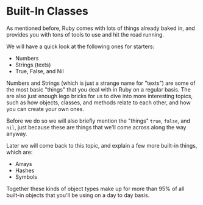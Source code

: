 # Built-In Classes

As mentioned before, Ruby comes with lots of things already baked in, and
provides you with tons of tools to use and hit the road running.

We will have a quick look at the following ones for starters:

* Numbers
* Strings (texts)
* True, False, and Nil

Numbers and Strings (which is just a strange name for "texts") are some of the
most basic "things" that you deal with in Ruby on a regular basis. The are also
just enough lego bricks for us to dive into more interesting topics, such as
how objects, classes, and methods relate to each other, and how you can create
your own ones.

Before we do so we will also briefly mention the "things" `true`, `false`, and
`nil`, just because these are things that we'll come across along the way
anyway.

Later we will come back to this topic, and explain a few more built-in things,
which are:

* Arrays
* Hashes
* Symbols

Together these kinds of object types make up for more than 95% of all built-in
objects that you'll be using on a day to day basis.

